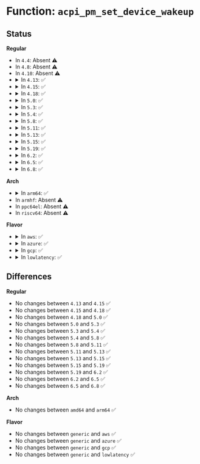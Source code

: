 # Function: <code>acpi_pm_set_device_wakeup</code>

## Status
<b>Regular</b>
<ul>
<li>
In <code>4.4</code>: Absent ⚠️
</li>
<li>
In <code>4.8</code>: Absent ⚠️
</li>
<li>
In <code>4.10</code>: Absent ⚠️
</li>
<li>
<details>
<summary>In <code>4.13</code>: ✅</summary>

```c
int acpi_pm_set_device_wakeup(struct device *dev, bool enable);
```

**Collision:** Unique Global

**Inline:** No

**Transformation:** False

**Instances:**

```
In drivers/acpi/device_pm.c (ffffffff814fa4b0)
Location: drivers/acpi/device_pm.c:733
Inline: False
Direct callers:
  - drivers/pnp/pnpacpi/core.c:pnpacpi_resume
  - drivers/pnp/pnpacpi/core.c:pnpacpi_suspend
  - drivers/ata/libata-zpodd.c:zpodd_disable_run_wake
  - drivers/ata/libata-zpodd.c:zpodd_enable_run_wake
```
**Symbols:**

```
ffffffff814fa4b0-ffffffff814fa597: acpi_pm_set_device_wakeup (STB_GLOBAL)
```
</details>
</li>
<li>
<details>
<summary>In <code>4.15</code>: ✅</summary>

```c
int acpi_pm_set_device_wakeup(struct device *dev, bool enable);
```

**Collision:** Unique Global

**Inline:** No

**Transformation:** False

**Instances:**

```
In drivers/acpi/device_pm.c (ffffffff8153baa0)
Location: drivers/acpi/device_pm.c:816
Inline: False
Direct callers:
  - drivers/pnp/pnpacpi/core.c:pnpacpi_suspend
  - drivers/ata/libata-zpodd.c:zpodd_disable_run_wake
  - drivers/ata/libata-zpodd.c:zpodd_enable_run_wake
```
**Symbols:**

```
ffffffff8153baa0-ffffffff8153bab9: acpi_pm_set_device_wakeup (STB_GLOBAL)
```
</details>
</li>
<li>
<details>
<summary>In <code>4.18</code>: ✅</summary>

```c
int acpi_pm_set_device_wakeup(struct device *dev, bool enable);
```

**Collision:** Unique Global

**Inline:** No

**Transformation:** False

**Instances:**

```
In drivers/acpi/device_pm.c (ffffffff815718f0)
Location: drivers/acpi/device_pm.c:816
Inline: False
Direct callers:
  - drivers/pnp/pnpacpi/core.c:pnpacpi_suspend
  - drivers/ata/libata-zpodd.c:zpodd_disable_run_wake
  - drivers/ata/libata-zpodd.c:zpodd_enable_run_wake
```
**Symbols:**

```
ffffffff815718f0-ffffffff81571909: acpi_pm_set_device_wakeup (STB_GLOBAL)
```
</details>
</li>
<li>
<details>
<summary>In <code>5.0</code>: ✅</summary>

```c
int acpi_pm_set_device_wakeup(struct device *dev, bool enable);
```

**Collision:** Unique Global

**Inline:** No

**Transformation:** False

**Instances:**

```
In drivers/acpi/device_pm.c (ffffffff815896c0)
Location: drivers/acpi/device_pm.c:817
Inline: False
Direct callers:
  - drivers/pnp/pnpacpi/core.c:pnpacpi_suspend
  - drivers/ata/libata-zpodd.c:zpodd_disable_run_wake
  - drivers/ata/libata-zpodd.c:zpodd_enable_run_wake
```
**Symbols:**

```
ffffffff815896c0-ffffffff815896d9: acpi_pm_set_device_wakeup (STB_GLOBAL)
```
</details>
</li>
<li>
<details>
<summary>In <code>5.3</code>: ✅</summary>

```c
int acpi_pm_set_device_wakeup(struct device *dev, bool enable);
```

**Collision:** Unique Global

**Inline:** No

**Transformation:** False

**Instances:**

```
In drivers/acpi/device_pm.c (ffffffff815ba200)
Location: drivers/acpi/device_pm.c:861
Inline: False
Direct callers:
  - drivers/pnp/pnpacpi/core.c:pnpacpi_suspend
  - drivers/ata/libata-zpodd.c:zpodd_disable_run_wake
  - drivers/ata/libata-zpodd.c:zpodd_enable_run_wake
```
**Symbols:**

```
ffffffff815ba200-ffffffff815ba219: acpi_pm_set_device_wakeup (STB_GLOBAL)
```
</details>
</li>
<li>
<details>
<summary>In <code>5.4</code>: ✅</summary>

```c
int acpi_pm_set_device_wakeup(struct device *dev, bool enable);
```

**Collision:** Unique Global

**Inline:** No

**Transformation:** False

**Instances:**

```
In drivers/acpi/device_pm.c (ffffffff815db440)
Location: drivers/acpi/device_pm.c:866
Inline: False
Direct callers:
  - drivers/pnp/pnpacpi/core.c:pnpacpi_suspend
  - drivers/ata/libata-zpodd.c:zpodd_disable_run_wake
  - drivers/ata/libata-zpodd.c:zpodd_enable_run_wake
```
**Symbols:**

```
ffffffff815db440-ffffffff815db459: acpi_pm_set_device_wakeup (STB_GLOBAL)
```
</details>
</li>
<li>
<details>
<summary>In <code>5.8</code>: ✅</summary>

```c
int acpi_pm_set_device_wakeup(struct device *dev, bool enable);
```

**Collision:** Unique Global

**Inline:** No

**Transformation:** False

**Instances:**

```
In drivers/acpi/device_pm.c (ffffffff81685db0)
Location: drivers/acpi/device_pm.c:866
Inline: False
Direct callers:
  - drivers/pnp/pnpacpi/core.c:pnpacpi_resume
  - drivers/pnp/pnpacpi/core.c:pnpacpi_suspend
  - drivers/ata/libata-zpodd.c:zpodd_disable_run_wake
  - drivers/ata/libata-zpodd.c:zpodd_enable_run_wake
```
**Symbols:**

```
ffffffff81685db0-ffffffff81685dc9: acpi_pm_set_device_wakeup (STB_GLOBAL)
```
</details>
</li>
<li>
<details>
<summary>In <code>5.11</code>: ✅</summary>

```c
int acpi_pm_set_device_wakeup(struct device *dev, bool enable);
```

**Collision:** Unique Global

**Inline:** No

**Transformation:** False

**Instances:**

```
In drivers/acpi/device_pm.c (ffffffff816a3a50)
Location: drivers/acpi/device_pm.c:851
Inline: False
Direct callers:
  - drivers/pnp/pnpacpi/core.c:pnpacpi_resume
  - drivers/pnp/pnpacpi/core.c:pnpacpi_suspend
  - drivers/ata/libata-zpodd.c:zpodd_disable_run_wake
  - drivers/ata/libata-zpodd.c:zpodd_enable_run_wake
```
**Symbols:**

```
ffffffff816a3a50-ffffffff816a3bac: acpi_pm_set_device_wakeup (STB_GLOBAL)
```
</details>
</li>
<li>
<details>
<summary>In <code>5.13</code>: ✅</summary>

```c
int acpi_pm_set_device_wakeup(struct device *dev, bool enable);
```

**Collision:** Unique Global

**Inline:** No

**Transformation:** False

**Instances:**

```
In drivers/acpi/device_pm.c (ffffffff81686f60)
Location: drivers/acpi/device_pm.c:848
Inline: False
Direct callers:
  - drivers/pnp/pnpacpi/core.c:pnpacpi_resume
  - drivers/pnp/pnpacpi/core.c:pnpacpi_suspend
  - drivers/ata/libata-zpodd.c:zpodd_disable_run_wake
  - drivers/ata/libata-zpodd.c:zpodd_enable_run_wake
```
**Symbols:**

```
ffffffff81686f60-ffffffff816870bc: acpi_pm_set_device_wakeup (STB_GLOBAL)
```
</details>
</li>
<li>
<details>
<summary>In <code>5.15</code>: ✅</summary>

```c
int acpi_pm_set_device_wakeup(struct device *dev, bool enable);
```

**Collision:** Unique Global

**Inline:** No

**Transformation:** False

**Instances:**

```
In drivers/acpi/device_pm.c (ffffffff816fc3f0)
Location: drivers/acpi/device_pm.c:848
Inline: False
Direct callers:
  - drivers/pnp/pnpacpi/core.c:pnpacpi_resume
  - drivers/pnp/pnpacpi/core.c:pnpacpi_suspend
  - drivers/ata/libata-zpodd.c:zpodd_disable_run_wake
  - drivers/ata/libata-zpodd.c:zpodd_enable_run_wake
```
**Symbols:**

```
ffffffff816fc3f0-ffffffff816fc546: acpi_pm_set_device_wakeup (STB_GLOBAL)
```
</details>
</li>
<li>
<details>
<summary>In <code>5.19</code>: ✅</summary>

```c
int acpi_pm_set_device_wakeup(struct device *dev, bool enable);
```

**Collision:** Unique Global

**Inline:** No

**Transformation:** False

**Instances:**

```
In drivers/acpi/device_pm.c (ffffffff818290f0)
Location: drivers/acpi/device_pm.c:874
Inline: False
Direct callers:
  - drivers/pnp/pnpacpi/core.c:pnpacpi_resume
  - drivers/pnp/pnpacpi/core.c:pnpacpi_suspend
  - drivers/ata/libata-zpodd.c:zpodd_disable_run_wake
  - drivers/ata/libata-zpodd.c:zpodd_enable_run_wake
```
**Symbols:**

```
ffffffff818290f0-ffffffff8182921d: acpi_pm_set_device_wakeup (STB_GLOBAL)
```
</details>
</li>
<li>
<details>
<summary>In <code>6.2</code>: ✅</summary>

```c
int acpi_pm_set_device_wakeup(struct device *dev, bool enable);
```

**Collision:** Unique Global

**Inline:** No

**Transformation:** False

**Instances:**

```
In drivers/acpi/device_pm.c (ffffffff8195b410)
Location: drivers/acpi/device_pm.c:936
Inline: False
Direct callers:
  - drivers/pnp/pnpacpi/core.c:pnpacpi_resume
  - drivers/pnp/pnpacpi/core.c:pnpacpi_suspend
  - drivers/ata/libata-zpodd.c:zpodd_disable_run_wake
  - drivers/ata/libata-zpodd.c:zpodd_enable_run_wake
```
**Symbols:**

```
ffffffff8195b410-ffffffff8195b53f: acpi_pm_set_device_wakeup (STB_GLOBAL)
```
</details>
</li>
<li>
<details>
<summary>In <code>6.5</code>: ✅</summary>

```c
int acpi_pm_set_device_wakeup(struct device *dev, bool enable);
```

**Collision:** Unique Global

**Inline:** No

**Transformation:** False

**Instances:**

```
In drivers/acpi/device_pm.c (ffffffff819a18e0)
Location: drivers/acpi/device_pm.c:936
Inline: False
Direct callers:
  - drivers/pnp/pnpacpi/core.c:pnpacpi_resume
  - drivers/pnp/pnpacpi/core.c:pnpacpi_suspend
  - drivers/ata/libata-zpodd.c:zpodd_disable_run_wake
  - drivers/ata/libata-zpodd.c:zpodd_enable_run_wake
```
**Symbols:**

```
ffffffff819a18e0-ffffffff819a1a0f: acpi_pm_set_device_wakeup (STB_GLOBAL)
```
</details>
</li>
<li>
<details>
<summary>In <code>6.8</code>: ✅</summary>

```c
int acpi_pm_set_device_wakeup(struct device *dev, bool enable);
```

**Collision:** Unique Global

**Inline:** No

**Transformation:** False

**Instances:**

```
In drivers/acpi/device_pm.c (ffffffff819e9f90)
Location: drivers/acpi/device_pm.c:949
Inline: False
Direct callers:
  - drivers/pnp/pnpacpi/core.c:pnpacpi_resume
  - drivers/pnp/pnpacpi/core.c:pnpacpi_suspend
  - drivers/ata/libata-zpodd.c:zpodd_disable_run_wake
  - drivers/ata/libata-zpodd.c:zpodd_enable_run_wake
```
**Symbols:**

```
ffffffff819e9f90-ffffffff819ea0bf: acpi_pm_set_device_wakeup (STB_GLOBAL)
```
</details>
</li>
</ul>
<b>Arch</b>
<ul>
<li>
<details>
<summary>In <code>arm64</code>: ✅</summary>

```c
int acpi_pm_set_device_wakeup(struct device *dev, bool enable);
```

**Collision:** Unique Global

**Inline:** No

**Transformation:** False

**Instances:**

```
In drivers/acpi/device_pm.c (ffff8000107680f0)
Location: drivers/acpi/device_pm.c:866
Inline: False
Direct callers:
  - drivers/ata/libata-zpodd.c:zpodd_disable_run_wake
  - drivers/ata/libata-zpodd.c:zpodd_enable_run_wake
```
**Symbols:**

```
ffff8000107680f0-ffff800010768128: acpi_pm_set_device_wakeup (STB_GLOBAL)
```
</details>
</li>
<li>
In <code>armhf</code>: Absent ⚠️
</li>
<li>
In <code>ppc64el</code>: Absent ⚠️
</li>
<li>
In <code>riscv64</code>: Absent ⚠️
</li>
</ul>
<b>Flavor</b>
<ul>
<li>
<details>
<summary>In <code>aws</code>: ✅</summary>

```c
int acpi_pm_set_device_wakeup(struct device *dev, bool enable);
```

**Collision:** Unique Global

**Inline:** No

**Transformation:** False

**Instances:**

```
In drivers/acpi/device_pm.c (ffffffff815cdc10)
Location: drivers/acpi/device_pm.c:866
Inline: False
Direct callers:
  - drivers/pnp/pnpacpi/core.c:pnpacpi_suspend
```
**Symbols:**

```
ffffffff815cdc10-ffffffff815cdc29: acpi_pm_set_device_wakeup (STB_GLOBAL)
```
</details>
</li>
<li>
<details>
<summary>In <code>azure</code>: ✅</summary>

```c
int acpi_pm_set_device_wakeup(struct device *dev, bool enable);
```

**Collision:** Unique Global

**Inline:** No

**Transformation:** False

**Instances:**

```
In drivers/acpi/device_pm.c (ffffffff815b7790)
Location: drivers/acpi/device_pm.c:866
Inline: False
Direct callers:
  - drivers/pnp/pnpacpi/core.c:pnpacpi_suspend
```
**Symbols:**

```
ffffffff815b7790-ffffffff815b77a9: acpi_pm_set_device_wakeup (STB_GLOBAL)
```
</details>
</li>
<li>
<details>
<summary>In <code>gcp</code>: ✅</summary>

```c
int acpi_pm_set_device_wakeup(struct device *dev, bool enable);
```

**Collision:** Unique Global

**Inline:** No

**Transformation:** False

**Instances:**

```
In drivers/acpi/device_pm.c (ffffffff815cf720)
Location: drivers/acpi/device_pm.c:866
Inline: False
Direct callers:
  - drivers/pnp/pnpacpi/core.c:pnpacpi_suspend
  - drivers/ata/libata-zpodd.c:zpodd_disable_run_wake
  - drivers/ata/libata-zpodd.c:zpodd_enable_run_wake
```
**Symbols:**

```
ffffffff815cf720-ffffffff815cf739: acpi_pm_set_device_wakeup (STB_GLOBAL)
```
</details>
</li>
<li>
<details>
<summary>In <code>lowlatency</code>: ✅</summary>

```c
int acpi_pm_set_device_wakeup(struct device *dev, bool enable);
```

**Collision:** Unique Global

**Inline:** No

**Transformation:** False

**Instances:**

```
In drivers/acpi/device_pm.c (ffffffff815e95e0)
Location: drivers/acpi/device_pm.c:866
Inline: False
Direct callers:
  - drivers/pnp/pnpacpi/core.c:pnpacpi_suspend
  - drivers/ata/libata-zpodd.c:zpodd_disable_run_wake
  - drivers/ata/libata-zpodd.c:zpodd_enable_run_wake
```
**Symbols:**

```
ffffffff815e95e0-ffffffff815e95f9: acpi_pm_set_device_wakeup (STB_GLOBAL)
```
</details>
</li>
</ul>

## Differences
<b>Regular</b>
<ul>
<li>
No changes between <code>4.13</code> and <code>4.15</code> ✅
</li>
<li>
No changes between <code>4.15</code> and <code>4.18</code> ✅
</li>
<li>
No changes between <code>4.18</code> and <code>5.0</code> ✅
</li>
<li>
No changes between <code>5.0</code> and <code>5.3</code> ✅
</li>
<li>
No changes between <code>5.3</code> and <code>5.4</code> ✅
</li>
<li>
No changes between <code>5.4</code> and <code>5.8</code> ✅
</li>
<li>
No changes between <code>5.8</code> and <code>5.11</code> ✅
</li>
<li>
No changes between <code>5.11</code> and <code>5.13</code> ✅
</li>
<li>
No changes between <code>5.13</code> and <code>5.15</code> ✅
</li>
<li>
No changes between <code>5.15</code> and <code>5.19</code> ✅
</li>
<li>
No changes between <code>5.19</code> and <code>6.2</code> ✅
</li>
<li>
No changes between <code>6.2</code> and <code>6.5</code> ✅
</li>
<li>
No changes between <code>6.5</code> and <code>6.8</code> ✅
</li>
</ul>
<b>Arch</b>
<ul>
<li>
No changes between <code>amd64</code> and <code>arm64</code> ✅
</li>
</ul>
<b>Flavor</b>
<ul>
<li>
No changes between <code>generic</code> and <code>aws</code> ✅
</li>
<li>
No changes between <code>generic</code> and <code>azure</code> ✅
</li>
<li>
No changes between <code>generic</code> and <code>gcp</code> ✅
</li>
<li>
No changes between <code>generic</code> and <code>lowlatency</code> ✅
</li>
</ul>
